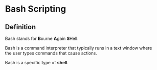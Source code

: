 # Bash Scripting

## Definition
Bash stands for **B**ourne **A**gain **SH**ell.

Bash is a command interpreter that typically runs in a text window where the user types commands that cause actions.

Bash is a specific type of **shell**.
